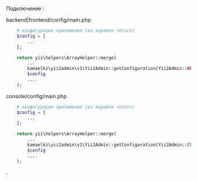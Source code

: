 Подключение :

backend|frontend/config/main.php
```php
    # конфигурация приложения (из коробки return)
    $config = [
        ...
    ];

    return yii\helpers\ArrayHelper::merge(
        ...
        kamaelkz\yii2admin\v1\Yii2Admin::getConfiguration(Yii2Admin::WEB),
        $config
        ....
    );
```

console/config/main.php
```php
    # конфигурация приложения (из коробки return)
    $config = [
        ...
    ];

    return yii\helpers\ArrayHelper::merge(
        ...
        kamaelkz\yii2admin\v1\Yii2Admin::getConfiguration(Yii2Admin::CONSOLE),
        $config
        ....
    );
```
.
